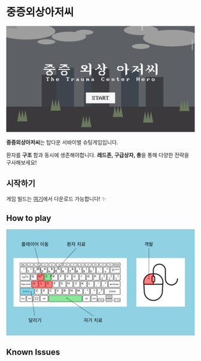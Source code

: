 # 중증외상아저씨

![GIF](start.gif) 


**중증외상아저씨**는 탑다운 서바이벌 슈팅게임입니다. 

환자를 **구조** 함과 동시에 생존해야합니다.
**레드존, 구급상자, 총**을 통해 다양한 전략을 구사해보세요!

## 시작하기

게임 빌드는 [여기](https://github.com/goalgoloo1/TraumaCenterAjussi/releases/tag/1.0.0)에서 다운로드 가능합니다! ✨

## How to play
![PNG](keyboardandmouse.png)


## Known Issues



